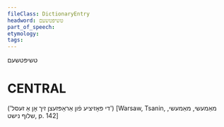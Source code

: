 ```yaml
---
fileClass: DictionaryEntry
headword: טשיפּטשעם
part_of_speech: 
etymology: 
tags: 
---
```

טשיפּטשעם

CENTRAL
========

('די פּאָזיציע פֿון אַראָפּזעצן זיך אָן אַ זעסל')
[Warsaw, Tsanin, מאַמעשי, מאַמעשי, שלוף נישט, p. 142]